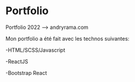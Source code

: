 # Portfolio
Portfolio 2022 --> andryrama.com

Mon portfolio a été fait avec les technos suivantes:

-HTML/SCSS/Javascript

-ReactJS

-Bootstrap React

